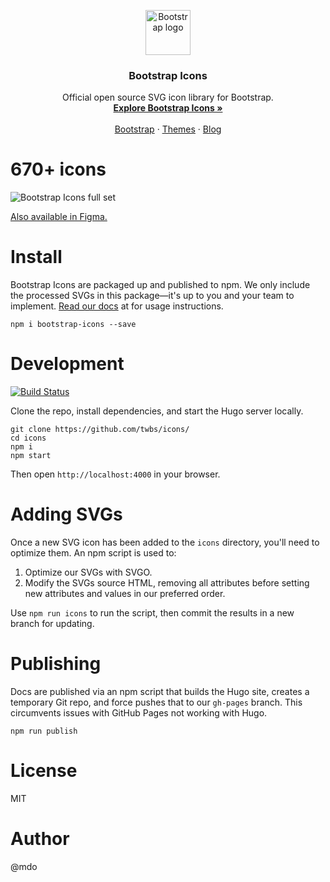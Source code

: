 <p align="center">
  <a href="https://getbootstrap.com/">
    <img src="https://getbootstrap.com/docs/4.5/assets/brand/bootstrap-solid.svg" alt="Bootstrap logo" width="72" height="72">
  </a>
</p>

<h3 align="center">Bootstrap Icons</h3>

<p align="center">
  Official open source SVG icon library for Bootstrap.
  <br>
  <a href="https://icons.getbootstrap.com/"><strong>Explore Bootstrap Icons »</strong></a>
  <br>
  <br>
  <a href="https://getbootstrap.com/docs/4.5/">Bootstrap</a>
  ·
  <a href="https://themes.getbootstrap.com/">Themes</a>
  ·
  <a href="https://blog.getbootstrap.com/">Blog</a>
</p>

# 670+ icons

![Bootstrap Icons full set](https://user-images.githubusercontent.com/98681/77025215-bea36900-694d-11ea-9f2d-68485c4a2543.png)

[Also available in Figma.](https://www.figma.com/file/XDj1VewxEtXzkDDMAvWx2W/Bootstrap-Icons-v1.0.0-alpha4)

# Install

Bootstrap Icons are packaged up and published to npm. We only include the processed SVGs in this package—it's up to you and your team to implement. [Read our docs](https://icons.getbootstrap.com/) at for usage instructions.

```shell
npm i bootstrap-icons --save
```

# Development

[![Build Status](https://github.com/twbs/icons/workflows/Tests/badge.svg)](https://github.com/twbs/icons/actions?workflow=Tests)

Clone the repo, install dependencies, and start the Hugo server locally.

```shell
git clone https://github.com/twbs/icons/
cd icons
npm i
npm start
```

Then open `http://localhost:4000` in your browser.

# Adding SVGs

Once a new SVG icon has been added to the `icons` directory, you'll need to optimize them. An npm script is used to:

1. Optimize our SVGs with SVGO.
2. Modify the SVGs source HTML, removing all attributes before setting new attributes and values in our preferred order.

Use `npm run icons` to run the script, then commit the results in a new branch for updating.

# Publishing

Docs are published via an npm script that builds the Hugo site, creates a temporary Git repo, and force pushes that to our `gh-pages` branch. This circumvents issues with GitHub Pages not working with Hugo.

```shell
npm run publish
```

# License

MIT

# Author

@mdo
